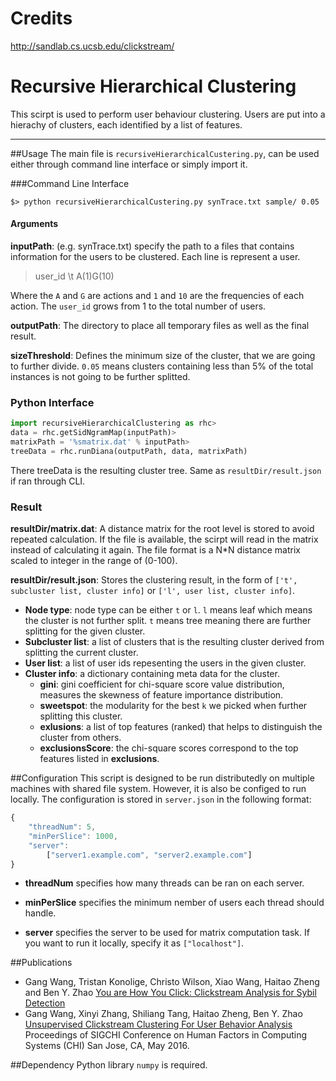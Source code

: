 # Credits
http://sandlab.cs.ucsb.edu/clickstream/

# Recursive Hierarchical Clustering

This scirpt is used to perform user behaviour clustering. Users are put into a hierachy of clusters, each identified by a list of features.

---
##Usage
The main file is `recursiveHierarchicalCustering.py`, can be used either through command line interface or simply import it.

###Command Line Interface

```
$> python recursiveHierarchicalCustering.py synTrace.txt sample/ 0.05
```

#### Arguments
**inputPath**: (e.g. synTrace.txt) specify the path to a files that contains information for the users to be clustered. Each line is represent a user.
> user_id \t A(1)G(10)

Where the `A` and `G` are actions and `1` and `10` are the frequencies of each action. The `user_id` grows from 1 to the total number of users.

**outputPath**: The directory to place all temporary files as well as the final result.

**sizeThreshold**: Defines the minimum size of the cluster, that we are going to further divide.
`0.05` means clusters containing less than 5% of the total instances is not going to be further splitted.


### Python Interface
```python
import recursiveHierarchicalClustering as rhc> 
data = rhc.getSidNgramMap(inputPath)> 
matrixPath = '%smatrix.dat' % inputPath> 
treeData = rhc.runDiana(outputPath, data, matrixPath)
```

There treeData is the resulting cluster tree. Same as `resultDir/result.json` if ran through CLI.

### Result
**resultDir/matrix.dat**: A distance matrix for the root level is stored to avoid repeated calculation. If the file is available, the scirpt will read in the matrix instead of calculating it again. The file format is a N*N distance matrix scaled to integer in the range of (0-100).

**resultDir/result.json**: Stores the clustering result, in the form of `['t', subcluster list, cluster info]` or `['l', user list, cluster info]`.

* **Node type**: node type can be either `t` or `l`. `l` means leaf which means the cluster is not further split. `t` means tree meaning there are further splitting for the given cluster.
* **Subcluster list**: a list of clusters that is the resulting cluster derived from splitting the current cluster.
* **User list**: a list of user ids repesenting the users in the given cluster.
* **Cluster info**: a dictionary containing meta data for the cluster.
	* **gini**: gini coefficient for chi-square score value distribution, measures the skewness of feature importance distribution.
	* **sweetspot**: the modularity for the best `k` we picked when further splitting this cluster.
	* **exlusions**: a list of top features (ranked) that helps to distinguish the cluster from others.
	* **exclusionsScore**: the chi-square scores correspond to the top features listed in **exclusions**.
	
##Configuration
This script is designed to be run distributedly on multiple machines with shared file system. However, it is also be configed to run locally.
The configuration is stored in `server.json` in the following format:
```javascript
{
	"threadNum": 5,
	"minPerSlice": 1000,
	"server":
		["server1.example.com", "server2.example.com"]
}	
```

* **threadNum** specifies how many threads can be ran on each server.

* **minPerSlice** specifies the minimum nember of users each thread should handle.
* **server** specifies the server to be used for matrix computation task. If you want to run it locally, specify it as `["localhost"]`.

##Publications

* Gang Wang, Tristan Konolige, Christo Wilson, Xiao Wang, Haitao Zheng and Ben Y. Zhao [You are How You Click: Clickstream Analysis for Sybil Detection](http://www.cs.ucsb.edu/~ravenben/publications/abstracts/clickstream-usenixsec13.html)
* Gang Wang, Xinyi Zhang, Shiliang Tang, Haitao Zheng, Ben Y. Zhao [Unsupervised Clickstream Clustering For User Behavior Analysis](http://www.cs.ucsb.edu/~ravenben/publications/abstracts/clickstream-chi16.html) 
Proceedings of SIGCHI Conference on Human Factors in Computing Systems (CHI) 
San Jose, CA, May 2016. 

##Dependency
Python library `numpy` is required.